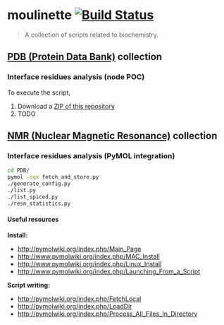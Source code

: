 moulinette [![Build Status](https://travis-ci.org/ThibWeb/moulinette.svg?branch=master)](https://travis-ci.org/ThibWeb/moulinette)
==========

> A collection of scripts related to biochemistry.

## [PDB (Protein Data Bank)](http://www.rcsb.org/pdb/home/home.do) collection

### Interface residues analysis (node POC)

To execute the script,

1. Download a [ZIP of this repository](https://github.com/ThibWeb/moulinette/archive/master.zip)
2. TODO

## [NMR (Nuclear Magnetic Resonance)](https://en.wikibooks.org/wiki/Structural_Biochemistry/Proteins/NMR_Spectroscopy) collection

### Interface residues analysis (PyMOL integration)

```sh
cd PDB/
pymol -cqx fetch_and_store.py
./generate_config.py
./list.py
./list_spiced.py
./resn_statistics.py
```

#### Useful resources

**Install:**

- http://pymolwiki.org/index.php/Main_Page
- http://www.pymolwiki.org/index.php/MAC_Install
- http://www.pymolwiki.org/index.php/Linux_Install
- http://www.pymolwiki.org/index.php/Launching_From_a_Script

**Script writing:**

- http://pymolwiki.org/index.php/FetchLocal
- http://pymolwiki.org/index.php/LoadDir
- http://pymolwiki.org/index.php/Process_All_Files_In_Directory
